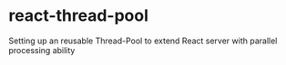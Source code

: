 # react-thread-pool
Setting up an reusable Thread-Pool to extend React server with parallel processing ability
